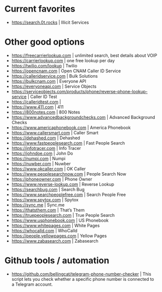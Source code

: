 # Current favorites
- https://search.0t.rocks | Illicit Services

# Other good options
- https://freecarrierlookup.com | unlimited search, best details about VOIP
- https://carrierlookup.com | one free lookup per day
- https://twilio.com/lookup | Twilio
- https://opencnam.com | Open CNAM Caller ID Service 
- https://calleridservice.com | Bulk Solutions
- https://bulkcnam.com | Everyone API
- https://everyoneapi.com | Service Objects
- https://serviceobjects.com/products/phone/reverse-phone-lookup-service | Caller ID Test
- https://calleridtest.com | 
- https://www.411.com | 411
- https://800notes.com | 800 Notes
- https://www.advancedbackgroundchecks.com | Advanced Background Checks
- https://www.americaphonebook.com | America Phonebook
- https://www.callersmart.com | Caller Smart
- https://dehashed.com | Dehashed
- https://www.fastpeoplesearch.com | Fast People Search
- https://infotracer.com | Info Tracer
- https://johndoe.com | John Do
- https://numpi.com | Numpi
- https://nuwber.com | Nuwber
- https://www.okcaller.com | OK Caller
- https://www.peoplesearchnow.com | People Search Now
- https://phoneowner.com | Phone Owner
- https://www.reverse-lookup.com | Reverse Lookup
- https://searchbug.com | Search Bug
- https://www.searchpeoplefree.com | Search People Free
- https://www.spytox.com | Spytox
- https://sync.me | Sync.me
- https://thatsthem.com | That’s Them
- https://truepeoplesearch.com | True People Search
- https://www.usphonebook.com | US Phonebook
- https://www.whitepages.com | White Pages
- https://whocalld.com | WhoCalld
- https://people.yellowpages.com | Yellow Pages
- https://www.zabasearch.com | Zabasearch

# Github tools / automation
- https://github.com/bellingcat/telegram-phone-number-checker | This script lets you check whether a specific phone number is connected to a Telegram account.
